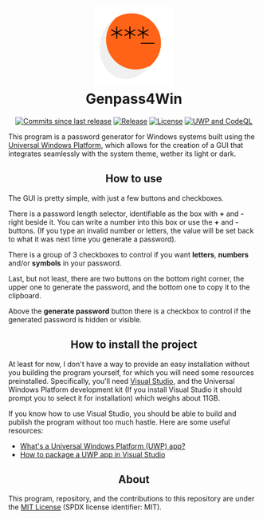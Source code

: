 <h1 align="center">
	<img src="logo.svg" height="160"><br>
	Genpass4Win
</h1>

<p align="center">
	<a href="https://github.com/nico-castell/Genpass4Win/commits"><img alt="Commits since last release" src="https://img.shields.io/github/commits-since/nico-castell/Genpass4Win/latest?label=Commits%20since%20last%20release&color=informational&logo=git&logoColor=white&style=flat-square"></a>
	<a href="https://github.com/nico-castell/Genpass4Win/releases"><img alt="Release" src="https://img.shields.io/github/v/release/nico-castell/Genpass4Win?label=Release&color=informational&logo=GitHub&logoColor=white&style=flat-square"></a>
	<a href="LICENSE"><img alt="License" src="https://img.shields.io/github/license/nico-castell/Genpass4Win?label=License&color=informational&logo=Open%20Source%20Initiative&logoColor=white&style=flat-square"></a>
	<a href="https://github.com/nico-castell/Genpass4Win/actions/workflows/uwp.yml"><img alt="UWP and CodeQL" src="https://img.shields.io/github/workflow/status/nico-castell/Genpass4Win/UWP?label=Build%20%26%20CodeQL&logo=GitHub&logoColor=white&style=flat-square"></a>
</p>

This program is a password generator for Windows systems built using the
[Universal Windows Platform](https://docs.microsoft.com/en-us/windows/uwp/get-started/universal-application-platform-guide),
which allows for the creation of a GUI that integrates seamlessly with the system theme, wether its
light or dark.

<h2 align="center">How to use</h2>

The GUI is pretty simple, with just a few buttons and checkboxes.

There is a password length selector, identifiable as the box with **+** and **-** right beside it.
You can write a number into this box or use the **+** and **-** buttons. (If you type an invalid
number or letters, the value will be set back to what it was next time you generate a password).

There is a group of 3 checkboxes to control if you want **letters**, **numbers** and/or **symbols**
in your password.

Last, but not least, there are two buttons on the bottom right corner, the upper one to generate
the password, and the bottom one to copy it to the clipboard.

Above the **generate password** button there is a checkbox to control if the generated password is
hidden or visible.

<h2 align="center">How to install the project</h2>

At least for now, I don't have a way to provide an easy installation without you building
the program yourself, for which you will need some resources preinstalled. Specifically, you'll
need [Visual Studio](https://visualstudio.microsoft.com/), and the Universal Windows Platform
development kit (If you install Visual Studio it should prompt you to select it for installation)
which weighs about 11GB.

If you know how to use Visual Studio, you should be able to build and publish the program without
too much hastle. Here are some useful resources:
- [What's a Universal Windows Platform (UWP) app?](https://docs.microsoft.com/en-us/windows/uwp/get-started/universal-application-platform-guide)
- [How to package a UWP app in Visual Studio](https://docs.microsoft.com/en-us/windows/msix/package/packaging-uwp-apps)

<h2 align="center">About</h2>

This program, repository, and the contributions to this repository are under the
[MIT License](LICENSE) (SPDX license identifier: MIT).
